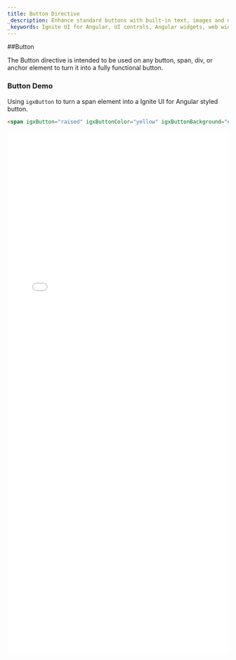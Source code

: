 ```yaml
---
title: Button Directive
_description: Enhance standard buttons with built-in text, images and more features through Ignite UI for Angular Buttons control.
_keywords: Ignite UI for Angular, UI controls, Angular widgets, web widgets, UI widgets, Angular, Native Angular Components Suite, Native Angular Controls, Native Angular Components Library, Angular Buttons components, Angular Buttons controls
---
```


##Button
<p class="highlight">The Button directive is intended to be used on any button, span, div, or anchor element to turn it into a fully functional button.</p>
<div class="divider"></div>

### Button Demo

Using `igxButton` to turn a span element into a Ignite UI for Angular styled button.
```html
<span igxButton="raised" igxButtonColor="yellow" igxButtonBackground="#000">Click me<span>
```
<div class="sample-container" style="height: 1192px">
    <iframe seamless width="100%" height="100%" frameborder="0" src="{environment:demosBaseUrl}/buttons">
</div>
<div class="divider--half"></div>

### Usage
```html
<target-element igxButton [..options]>Click me</target-element>
```
<div class="divider--half"></div>

### Button Types
| Name   | Description |
|:----------|:-------------:|
| `flat` | The default button type. Transparent background and primary theme color for text. |
| `raised` | As the name implies, this button type uses subtle box-shadow. Primary theme color for background and white for text color. |
| `gradient` | Same as the raised button type. Additionally you can specify a gradient value for background color. |
| `fab` | Floating action button type. Circular with primary theme color for background and white text. |
| `icon` | This is the simplest of button types. Use it whenever you need to use an icon as button. |
| `navbar` | Same as the icon button type, albeit optimized for use with the igx-navbar component. |
<div class="divider--half"></div>

### API
| Name   |      Type      |  Description |
|:----------|:-------------:|:------|
| `igxButton` |  string | Set the type of igxButton to be used. Default is set to flat. |
| `igxButtonColor` |    string   |   Set the button text color. You can pass any CSS valid color value. |
| `igxButtonBackground` | string | Set the button background color. You can pass any CSS valid color value. |
<div class="divider--half"></div>
